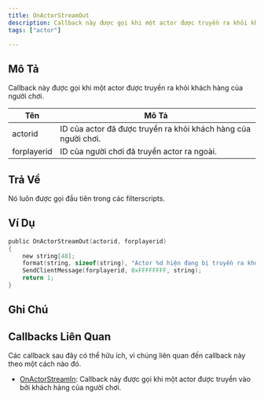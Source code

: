 ```yaml
---
title: OnActorStreamOut
description: Callback này được gọi khi một actor được truyền ra khỏi khách hàng của người chơi.
tags: ["actor"]

---
```


<VersionWarn name='callback' version='SA-MP 0.3.7' />

## Mô Tả

Callback này được gọi khi một actor được truyền ra khỏi khách hàng của người chơi.

| Tên         | Mô Tả                                                       |
| ------------ | ----------------------------------------------------------- |
| actorid      | ID của actor đã được truyền ra khỏi khách hàng của người chơi. |
| forplayerid  | ID của người chơi đã truyền actor ra ngoài.               |

## Trả Về

Nó luôn được gọi đầu tiên trong các filterscripts.

## Ví Dụ

```c
public OnActorStreamOut(actorid, forplayerid)
{
    new string[48];
    format(string, sizeof(string), "Actor %d hiện đang bị truyền ra khỏi bạn.", actorid);
    SendClientMessage(forplayerid, 0xFFFFFFFF, string);
    return 1;
}
```

## Ghi Chú

<TipNPCCallbacks />

## Callbacks Liên Quan

Các callback sau đây có thể hữu ích, vì chúng liên quan đến callback này theo một cách nào đó.

- [OnActorStreamIn](OnActorStreamIn): Callback này được gọi khi một actor được truyền vào bởi khách hàng của người chơi.